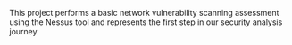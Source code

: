 This project performs a basic network vulnerability scanning assessment using the Nessus tool and represents the first step in our security analysis journey
